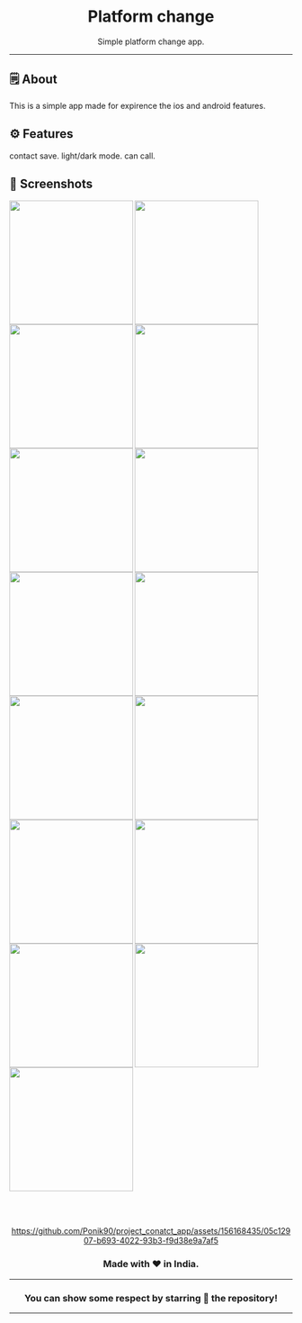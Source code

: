 <div align="center">

# **Platform change**
Simple platform change app.

---

</div>



## 🗒 About

This is a simple app made for expirence the ios and android features.

## ⚙️ Features
contact save.
light/dark mode.
can call.
## 📲 Screenshots

<img align="left" src="https://github.com/Ponik90/project_conatct_app/assets/156168435/4f92adaf-5648-4139-9f30-59ac2889c8d8" width="220px">
<img align="left" src="https://github.com/Ponik90/project_conatct_app/assets/156168435/57c6ef72-4dd7-41aa-a189-6fbaac8f8d83" width="220px">
<img src="https://github.com/Ponik90/project_conatct_app/assets/156168435/918746b5-8497-47f3-ae67-2615c96936db" width="220px">
<img align="left" src="https://github.com/Ponik90/project_conatct_app/assets/156168435/03c7be06-08f5-457e-96e3-84edc6a7b32e" width="220px">
<img align="left" src="https://github.com/Ponik90/project_conatct_app/assets/156168435/7369603a-76db-4aba-a8cc-97c1c828a742" width="220px">
<img src="https://github.com/Ponik90/project_conatct_app/assets/156168435/8d83be2f-8634-4c38-8c63-d47f3d9a008f" width="220px">
<img align="left" src="https://github.com/Ponik90/project_conatct_app/assets/156168435/b71b25ad-32f3-48ab-bfcc-4a300c3d98c7" width="220px">
<img src="https://github.com/Ponik90/project_conatct_app/assets/156168435/145836c7-2ab3-4894-831e-5c9d6eca1aa2" width="220px">
<img align="left" src="https://github.com/Ponik90/project_conatct_app/assets/156168435/0e15be90-34aa-4f94-b2d5-379f2ccbd56b" width="220px">
<img align="left" src="https://github.com/Ponik90/project_conatct_app/assets/156168435/079a72d0-ec26-401a-91b1-358c0c1462b0" width="220px">
<img src="https://github.com/Ponik90/project_conatct_app/assets/156168435/41d053e1-88b3-4a15-b35c-5791160d6db0" width="220px">
<img align="left" src="https://github.com/Ponik90/project_conatct_app/assets/156168435/94af9059-676d-4ca9-98dd-53fa3f371513" width="220px">
<img align="left"https://github.com/Ponik90/project_conatct_app/assets/156168435/82e35055-0b9f-47a8-adcb-5cf6ed838f67" width="220px">
<img src="https://github.com/Ponik90/project_conatct_app/assets/156168435/21c6b6fb-f394-49fa-b78c-110bfa7f9ff3" width="220px">
<img align="left" src="https://github.com/Ponik90/project_conatct_app/assets/156168435/3cf4bf62-419d-4090-81c7-59dc8756e6e7" width="220px">
<img src="https://github.com/Ponik90/project_conatct_app/assets/156168435/e425bfca-d122-4092-a31b-4bdc954f28a4" width="220px">

<br><br>

<div align="center">

https://github.com/Ponik90/project_conatct_app/assets/156168435/05c12907-b693-4022-93b3-f9d38e9a7af5



### Made with ❤️ in India.
---
### You can show some respect by starring 🌟 the repository!
---
</div>
